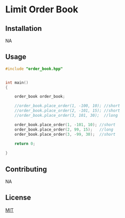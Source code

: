 # Limit Order Book


## Installation

NA

## Usage

```c++
#include "order_book.hpp"


int main()
{

    order_book order_book;

    //order_book.place_order(1, -100, 10); //short
    //order_book.place_order(2, -101, 15); //short
    //order_book.place_order(3, 101, 30);  //long

    order_book.place_order(1, -101, 10); //short
    order_book.place_order(2, 99, 15);   //long
    order_book.place_order(3, -99, 30);  //short

    return 0;
    
}
```

## Contributing

NA

## License

[MIT](https://choosealicense.com/licenses/mit/)

